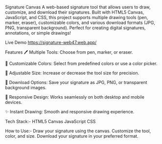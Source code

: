 Signature Canvas
A web-based signature tool that allows users to draw, customize, and download their signatures. Built with HTML5 Canvas, JavaScript, and CSS, this project supports multiple drawing tools (pen, marker, eraser), customizable colors, and various download formats (JPG, PNG, transparent background). Perfect for creating digital signatures, annotations, or simple drawings!

Live Demo
https://signature-web47.web.app/

Features
🖊️ Multiple Tools: Choose from pen, marker, or eraser.

🎨 Customizable Colors: Select from predefined colors or use a color picker.

📏 Adjustable Size: Increase or decrease the tool size for precision.

💾 Download Options: Save your signature as JPG, PNG, or transparent background images.

📱 Responsive Design: Works seamlessly on both desktop and mobile devices.

✨ Instant Drawing: Smooth and responsive drawing experience.

Tech Stack:-
HTML5 Canvas
JavaScript
CSS

How to Use:-
Draw your signature using the canvas.
Customize the tool, color, and size.
Download your signature in your preferred format.


